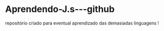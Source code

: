 # Aprendendo-J.s---github
repositório criado para eventual aprendizado das demasiadas linguagens ! 
